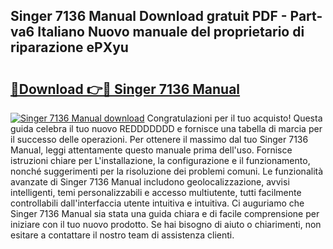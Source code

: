 ## Singer 7136 Manual Download gratuit PDF - Part-va6 Italiano Nuovo manuale del proprietario di riparazione ePXyu

# <h2><a href="http://dfc3sk.blite.top/?on=Singer+7136+Manual">🔗Download 👉🔴 Singer 7136 Manual</a></h2>

[![Singer 7136 Manual download](https://i.imgur.com/lujVjoI.png)](http://dfc3sk.blite.top/?on=Singer+7136+Manual)
Congratulazioni per il tuo acquisto! Questa guida celebra il tuo nuovo REDDDDDDD e fornisce una tabella di marcia per il successo delle operazioni. Per ottenere il massimo dal tuo Singer 7136 Manual, leggi attentamente questo manuale prima dell'uso. Fornisce istruzioni chiare per L'installazione, la configurazione e il funzionamento, nonché suggerimenti per la risoluzione dei problemi comuni. Le funzionalità avanzate di Singer 7136 Manual includono geolocalizzazione, avvisi intelligenti, temi personalizzabili e accesso multiutente, tutti facilmente controllabili dall'interfaccia utente intuitiva e intuitiva. Ci auguriamo che Singer 7136 Manual sia stata una guida chiara e di facile comprensione per iniziare con il tuo nuovo prodotto. Se hai bisogno di aiuto o chiarimenti, non esitare a contattare il nostro team di assistenza clienti.
